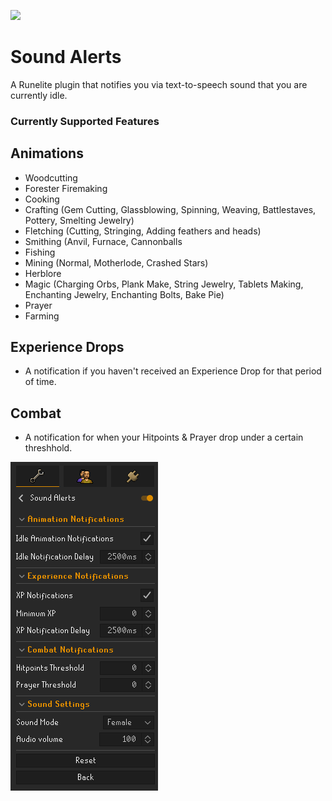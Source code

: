 ![](https://runelite.net/img/logo.png)
# Sound Alerts
A Runelite plugin that notifies you via text-to-speech sound that you are currently idle.

### Currently Supported Features

## Animations
- Woodcutting
- Forester Firemaking
- Cooking
- Crafting (Gem Cutting, Glassblowing, Spinning, Weaving, Battlestaves, Pottery, Smelting Jewelry)
- Fletching (Cutting, Stringing, Adding feathers and heads)
- Smithing (Anvil, Furnace, Cannonballs
- Fishing 
- Mining (Normal, Motherlode, Crashed Stars)
- Herblore
- Magic (Charging Orbs, Plank Make, String Jewelry, Tablets Making, Enchanting Jewelry, Enchanting Bolts, Bake Pie)
- Prayer
- Farming

## Experience Drops
- A notification if you haven't received an Experience Drop for that period of time.

## Combat
- A notification for when your Hitpoints & Prayer drop under a certain threshhold.

![img.png](img.png)

